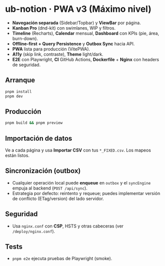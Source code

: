 
# ub-notion · PWA v3 (Máximo nivel)
- **Navegación separada** (Sidebar/Topbar) y **ViewBar** por página.
- **Kanban Pro** (dnd-kit) con swimlanes, WIP y filtros.
- **Timeline** (Recharts), **Calendar** mensual, **Dashboard** con KPIs (pie, área, burn-down).
- **Offline-first + Query Persistence** y **Outbox Sync** hacia API.
- **PWA** lista para producción (VitePWA).
- **A11y** (skip link, contraste), **Theme** light/dark.
- **E2E** con Playwright, **CI** GitHub Actions, **Dockerfile** + **Nginx** con headers de seguridad.

## Arranque
```bash
pnpm install
pnpm dev
```

## Producción
```bash
pnpm build && pnpm preview
```

## Importación de datos
Ve a cada página y usa **Importar CSV** con tus `*_FIXED.csv`. Los mapeos están listos.

## Sincronización (outbox)
- Cualquier operación local puede **enqueue** en `outbox` y el `syncEngine` empuja al backend (`POST /api/sync`).
- Estrategia por defecto: reintento y requeue; puedes implementar versión de conflicto (ETag/version) del lado servidor.

## Seguridad
- Usa `nginx.conf` con **CSP**, HSTS y otras cabeceras (ver `/deploy/nginx.conf`).

## Tests
- `pnpm e2e` ejecuta pruebas de Playwright (smoke).
